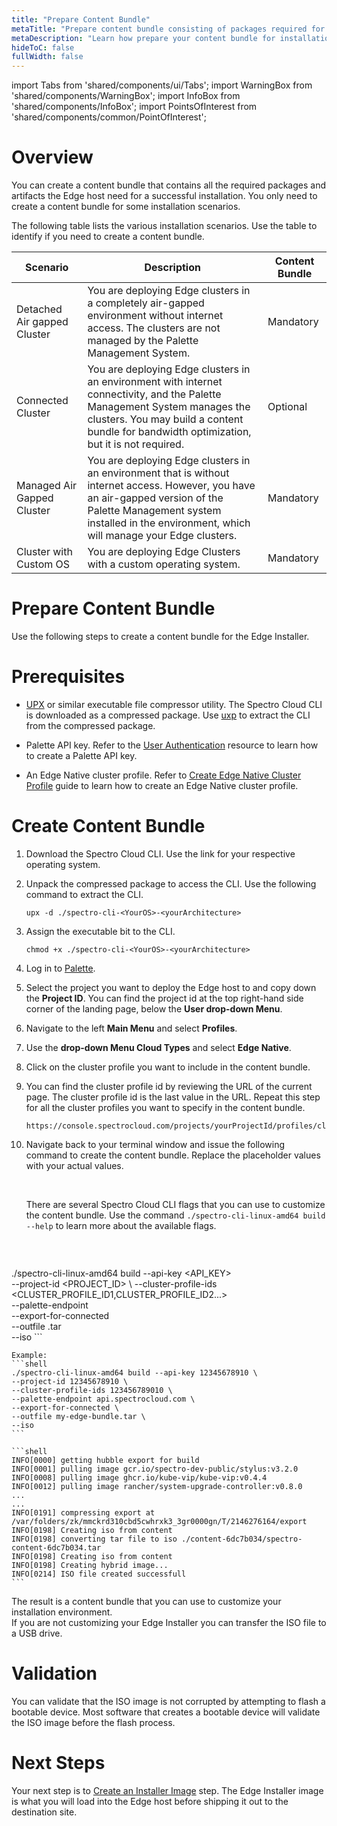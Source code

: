 ```yaml
---
title: "Prepare Content Bundle"
metaTitle: "Prepare content bundle consisting of packages required for installation"
metaDescription: "Learn how prepare your content bundle for installation"
hideToC: false
fullWidth: false
---
```


import Tabs from 'shared/components/ui/Tabs';
import WarningBox from 'shared/components/WarningBox';
import InfoBox from 'shared/components/InfoBox';
import PointsOfInterest from 'shared/components/common/PointOfInterest';

# Overview

You can create a content bundle that contains all the required packages and artifacts the Edge host need for a successful installation. You only need to create a content bundle for some installation scenarios.

The following table lists the various installation scenarios. Use the table to identify if you need to create a content bundle.

| **Scenario**  | **Description** | **Content Bundle** |
|-|-|-|
| Detached Air gapped Cluster |  You are deploying Edge clusters in a completely air-gapped environment without internet access. The clusters are not managed by the Palette Management System.|Mandatory|
| Connected Cluster |  You are deploying Edge clusters in an environment with internet connectivity, and the Palette Management System manages the clusters. You may build a content bundle for bandwidth optimization, but it is not required.|Optional|
| Managed Air Gapped Cluster |  You are deploying Edge clusters in an environment that is without internet access. However, you have an air-gapped version of the Palette Management system installed in the environment, which will manage your Edge clusters.|Mandatory|
| Cluster with Custom OS |  You are deploying Edge Clusters with a custom operating system.   |Mandatory|


# Prepare Content Bundle

Use the following steps to create a content bundle for the Edge Installer.

# Prerequisites

- [UPX](https://upx.github.io/) or similar executable file compressor utility. The Spectro Cloud CLI is downloaded as a compressed package. Use [uxp](https://upx.github.io/) to extract the CLI from the compressed package.


- Palette API key. Refer to the [User Authentication](/user-management/user-authentication/#apikey) resource to learn how to create a Palette API key.


- An Edge Native cluster profile. Refer to [Create Edge Native Cluster Profile](/clusters/edge/site-deployment/model-profile) guide to learn how to create an Edge Native cluster profile.



# Create Content Bundle


1. Download the Spectro Cloud CLI. Use the link for your respective operating system.


2. Unpack the compressed package to access the CLI. Use the following command to extract the CLI.

    ```shell
    upx -d ./spectro-cli-<YourOS>-<yourArchitecture>
    ```

3. Assign the executable bit to the CLI. 
    ```shell
    chmod +x ./spectro-cli-<YourOS>-<yourArchitecture>
    ```

4. Log in to [Palette](https://console.spectrocloud.com).


5. Select the project you want to deploy the Edge host to and copy down the **Project ID**. 
You can find the project id at the top right-hand side corner of the landing page, below the **User drop-down Menu**.


6. Navigate to the left **Main Menu** and select **Profiles**.


7. Use the **drop-down Menu Cloud Types** and select **Edge Native**. 


8. Click on the cluster profile you want to include in the content bundle.


9. You can find the cluster profile id by reviewing the URL of the current page. The cluster profile id is the last value in the URL. Repeat this step for all the cluster profiles you want to specify in the content bundle.

    ```
    https://console.spectrocloud.com/projects/yourProjectId/profiles/cluster/<YourClusterProfileHere>
    ```

10. Navigate back to your terminal window and issue the following command to create the content bundle. Replace the placeholder values with your actual values.

    <br />

    <InfoBox>

    There are several Spectro Cloud CLI flags that you can use to customize the content bundle. Use the command `./spectro-cli-linux-amd64 build --help` to learn more about the available flags.

    </InfoBox>

    <br />

    ```shell
   ./spectro-cli-linux-amd64 build --api-key <API_KEY> \
    --project-id <PROJECT_ID> \ 
    --cluster-profile-ids <CLUSTER_PROFILE_ID1,CLUSTER_PROFILE_ID2...> \
    --palette-endpoint <Palette API Endpoint> \
    --export-for-connected \
    --outfile <bundle-name>.tar \
    --iso
    ```

    Example:
    ```shell
    ./spectro-cli-linux-amd64 build --api-key 12345678910 \
    --project-id 12345678910 \
    --cluster-profile-ids 123456789010 \
    --palette-endpoint api.spectrocloud.com \
    --export-for-connected \
    --outfile my-edge-bundle.tar \
    --iso
    ```

    ```shell
    INFO[0000] getting hubble export for build
    INFO[0001] pulling image gcr.io/spectro-dev-public/stylus:v3.2.0
    INFO[0008] pulling image ghcr.io/kube-vip/kube-vip:v0.4.4
    INFO[0012] pulling image rancher/system-upgrade-controller:v0.8.0
    ...
    ...
    INFO[0191] compressing export at /var/folders/zk/mmckrd310cbd5cwhrxk3_3gr0000gn/T/2146276164/export
    INFO[0198] Creating iso from content
    INFO[0198] converting tar file to iso ./content-6dc7b034/spectro-content-6dc7b034.tar
    INFO[0198] Creating iso from content
    INFO[0198] Creating hybrid image...
    INFO[0214] ISO file created successfull
    ```

The result is a content bundle that you can use to customize your installation environment.  
If you are not customizing your Edge Installer you can transfer the ISO file to a USB drive.

# Validation

You can validate that the ISO image is not corrupted by attempting to flash a bootable device. Most software that creates a bootable device will validate the ISO image before the flash process. 

# Next Steps

Your next step is to [Create an Installer Image](//clusters/edge/site-deployment/installer) step. The Edge Installer image is what you will load into the Edge host before shipping it out to the destination site.